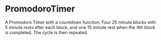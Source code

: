 # PromodoroTimer
A Promodoro Timer with a countdown function.
Four 25 minute blocks with 5 minute rests after each block, and one 15 minute rest when the 4th block is completed. 
The cycle is then repeated.
